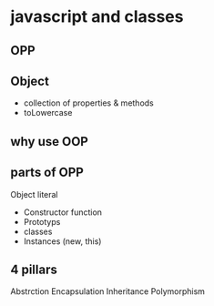 # javascript and classes

## OPP

## Object
- collection of properties & methods
- toLowercase

## why use OOP 

## parts of OPP
Object literal

- Constructor function
- Prototyps
- classes
- Instances (new, this)

## 4 pillars
Abstrction
Encapsulation
Inheritance
Polymorphism